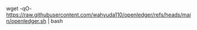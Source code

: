 wget -qO- https://raw.githubusercontent.com/wahyuda110/openledger/refs/heads/main/openledger.sh | bash
